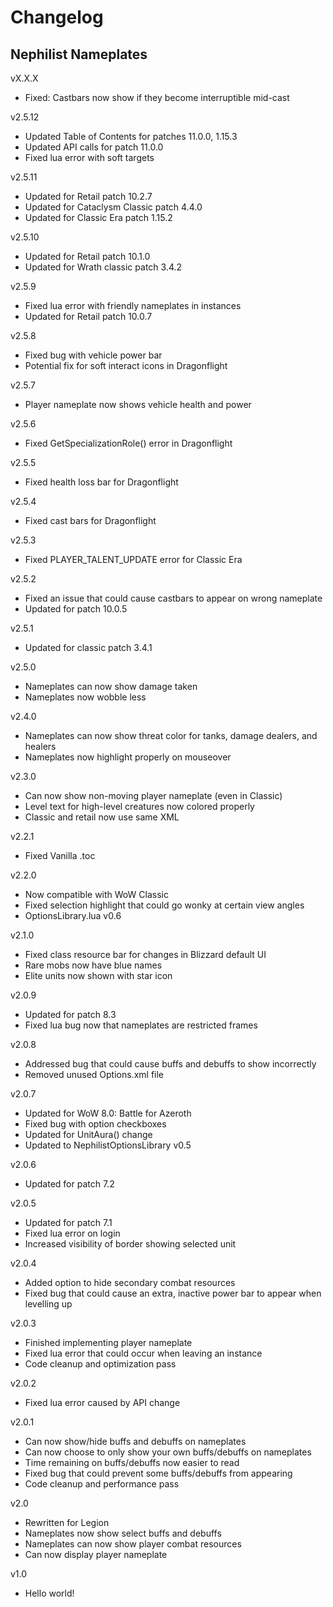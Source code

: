 # Changelog
## Nephilist Nameplates

vX.X.X
* Fixed: Castbars now show if they become interruptible mid-cast

v2.5.12
* Updated Table of Contents for patches 11.0.0, 1.15.3
* Updated API calls for patch 11.0.0
* Fixed lua error with soft targets

v2.5.11
* Updated for Retail patch 10.2.7
* Updated for Cataclysm Classic patch 4.4.0
* Updated for Classic Era patch 1.15.2

v2.5.10
* Updated for Retail patch 10.1.0
* Updated for Wrath classic patch 3.4.2

v2.5.9
* Fixed lua error with friendly nameplates in instances
* Updated for Retail patch 10.0.7

v2.5.8
* Fixed bug with vehicle power bar
* Potential fix for soft interact icons in Dragonflight

v2.5.7
* Player nameplate now shows vehicle health and power

v2.5.6
* Fixed GetSpecializationRole() error in Dragonflight

v2.5.5
* Fixed health loss bar for Dragonflight

v2.5.4
* Fixed cast bars for Dragonflight

v2.5.3
* Fixed PLAYER_TALENT_UPDATE error for Classic Era

v2.5.2
* Fixed an issue that could cause castbars to appear on wrong nameplate
* Updated for patch 10.0.5

v2.5.1
* Updated for classic patch 3.4.1

v2.5.0
* Nameplates can now show damage taken
* Nameplates now wobble less

v2.4.0
* Nameplates can now show threat color for tanks, damage dealers, and healers
* Nameplates now highlight properly on mouseover

v2.3.0
* Can now show non-moving player nameplate (even in Classic)
* Level text for high-level creatures now colored properly
* Classic and retail now use same XML

v2.2.1
* Fixed Vanilla .toc

v2.2.0
* Now compatible with WoW Classic
* Fixed selection highlight that could go wonky at certain view angles
* OptionsLibrary.lua v0.6

v2.1.0
* Fixed class resource bar for changes in Blizzard default UI
* Rare mobs now have blue names
* Elite units now shown with star icon

v2.0.9
* Updated for patch 8.3
* Fixed lua bug now that nameplates are restricted frames

v2.0.8
* Addressed bug that could cause buffs and debuffs to show incorrectly
* Removed unused Options.xml file

v2.0.7
* Updated for WoW 8.0: Battle for Azeroth
* Fixed bug with option checkboxes
* Updated for UnitAura() change
* Updated to NephilistOptionsLibrary v0.5

v2.0.6
* Updated for patch 7.2

v2.0.5
* Updated for patch 7.1
* Fixed lua error on login
* Increased visibility of border showing selected unit

v2.0.4
* Added option to hide secondary combat resources
* Fixed bug that could cause an extra, inactive power bar to appear when levelling up

v2.0.3
* Finished implementing player nameplate
* Fixed lua error that could occur when leaving an instance
* Code cleanup and optimization pass

v2.0.2
* Fixed lua error caused by API change

v2.0.1
* Can now show/hide buffs and debuffs on nameplates
* Can now choose to only show your own buffs/debuffs on nameplates
* Time remaining on buffs/debuffs now easier to read
* Fixed bug that could prevent some buffs/debuffs from appearing
* Code cleanup and performance pass

v2.0
* Rewritten for Legion
* Nameplates now show select buffs and debuffs
* Nameplates can now show player combat resources
* Can now display player nameplate

v1.0
* Hello world!

